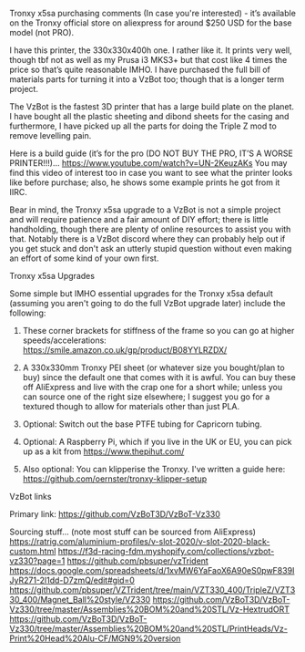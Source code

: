 
Tronxy x5sa purchasing comments
(In case you're interested) - it’s available on the Tronxy official store 
on aliexpress for around $250 USD for the base model (not PRO).

I have this printer, the 330x330x400h one.  I rather like it.  It prints 
very well, though tbf not as well as my Prusa i3 MKS3+ but that cost like 
4 times the price so that’s quite reasonable IMHO.  I have purchased the 
full bill of materials parts for turning it into a VzBot too; though that 
is a longer term project.

The VzBot is the fastest 3D printer that has a large build plate on the 
planet.  I have bought all the plastic sheeting and dibond sheets for the 
casing and furthermore, I have picked up all the parts for doing the 
Triple Z mod to remove levelling pain.

Here is a build guide (it’s for the pro (DO NOT BUY THE PRO, IT’S A WORSE 
PRINTER!!!)…
https://www.youtube.com/watch?v=UN-2KeuzAKs
You may find this video of interest too in case you want to see what the 
printer looks like before purchase; also, he shows some example prints he 
got from it IIRC.

Bear in mind, the Tronxy x5sa upgrade to a VzBot is not a simple project 
and will require patience and a fair amount of DIY effort; there is little 
handholding, though there are plenty of online resources to assist you 
with that. Notably there is a VzBot discord where they can probably help 
out if you get stuck and don't ask an utterly stupid question without even 
making an effort of some kind of your own first.

Tronxy x5sa Upgrades

Some simple but IMHO essential upgrades for the Tronxy x5sa default 
(assuming you aren't going to do the full VzBot upgrade later) include the 
following:

1) These corner brackets for stiffness of the frame so you can go at 
higher speeds/accelerations:
https://smile.amazon.co.uk/gp/product/B08YYLRZDX/

2) A 330x330mm Tronxy PEI sheet (or whatever size you bought/plan to buy) 
since the default one that comes with it is awful. You can buy these off 
AliExpress and live with the crap one for a short while; unless you can 
source one of the right size elsewhere; I suggest you go for a textured 
though to allow for materials other than just PLA.

3) Optional: Switch out the base PTFE tubing for Capricorn tubing.

4) Optional: A Raspberry Pi, which if you live in the UK or EU, you can 
pick up as a kit from https://www.thepihut.com/ 

5) Also optional: You can klipperise the Tronxy. I've written a guide 
here: https://github.com/oernster/tronxy-klipper-setup

VzBot links

Primary link:
https://github.com/VzBoT3D/VzBoT-Vz330

Sourcing stuff… (note most stuff can be sourced from AliExpress)
https://ratrig.com/aluminium-profiles/v-slot-2020/v-slot-2020-black-custom.html
https://f3d-racing-fdm.myshopify.com/collections/vzbot-vz330?page=1
https://github.com/pbsuper/vzTrident
https://docs.google.com/spreadsheets/d/1xvMW6YaFaoX6A90eS0pwF839IJyR271-2l1dd-D7zmQ/edit#gid=0
https://github.com/pbsuper/VZTrident/tree/main/VZT330_400/TripleZ/VZT330_400/Magnet_Ball%20style/VZ330
https://github.com/VzBoT3D/VzBoT-Vz330/tree/master/Assemblies%20BOM%20and%20STL/Vz-HextrudORT
https://github.com/VzBoT3D/VzBoT-Vz330/tree/master/Assemblies%20BOM%20and%20STL/PrintHeads/Vz-Print%20Head%20Alu-CF/MGN9%20version


